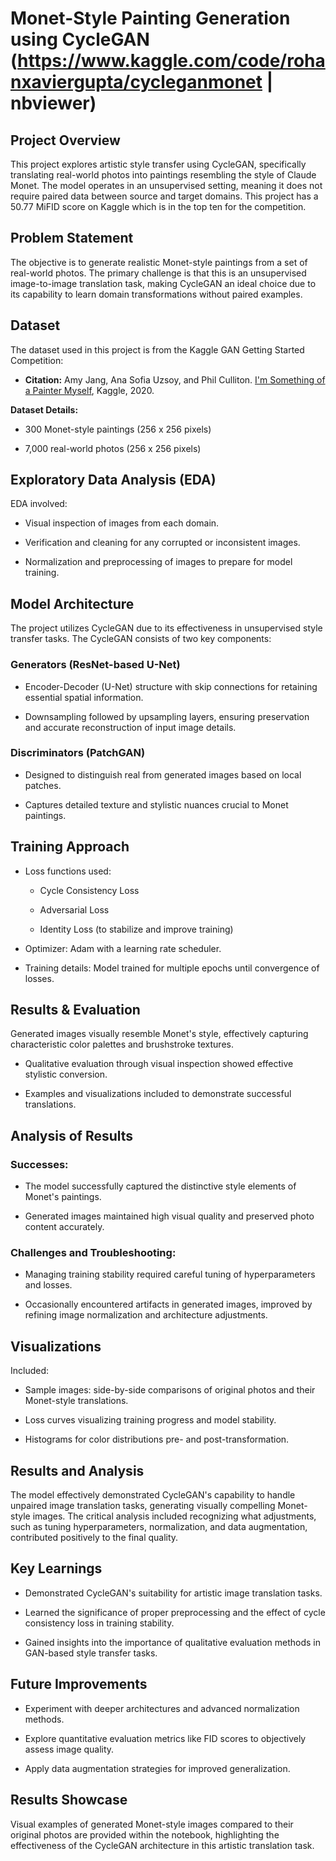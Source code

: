 Monet-Style Painting Generation using CycleGAN (https://www.kaggle.com/code/rohanxaviergupta/cycleganmonet | nbviewer)
==============================================

Project Overview
----------------

This project explores artistic style transfer using CycleGAN, specifically translating real-world photos into paintings resembling the style of Claude Monet. The model operates in an unsupervised setting, meaning it does not require paired data between source and target domains. This project has a 50.77 MiFID score on Kaggle which is in the top ten for the competition.

Problem Statement
-----------------

The objective is to generate realistic Monet-style paintings from a set of real-world photos. The primary challenge is that this is an unsupervised image-to-image translation task, making CycleGAN an ideal choice due to its capability to learn domain transformations without paired examples.

Dataset
-------

The dataset used in this project is from the Kaggle GAN Getting Started Competition:

-   **Citation:** Amy Jang, Ana Sofia Uzsoy, and Phil Culliton. [I'm Something of a Painter Myself](https://kaggle.com/competitions/gan-getting-started), Kaggle, 2020.

**Dataset Details:**

-   300 Monet-style paintings (256 x 256 pixels)

-   7,000 real-world photos (256 x 256 pixels)

Exploratory Data Analysis (EDA)
-------------------------------

EDA involved:

-   Visual inspection of images from each domain.

-   Verification and cleaning for any corrupted or inconsistent images.

-   Normalization and preprocessing of images to prepare for model training.

Model Architecture
------------------

The project utilizes CycleGAN due to its effectiveness in unsupervised style transfer tasks. The CycleGAN consists of two key components:

### Generators (ResNet-based U-Net)

-   Encoder-Decoder (U-Net) structure with skip connections for retaining essential spatial information.

-   Downsampling followed by upsampling layers, ensuring preservation and accurate reconstruction of input image details.

### Discriminators (PatchGAN)

-   Designed to distinguish real from generated images based on local patches.

-   Captures detailed texture and stylistic nuances crucial to Monet paintings.

Training Approach
-----------------

-   Loss functions used:

    -   Cycle Consistency Loss

    -   Adversarial Loss

    -   Identity Loss (to stabilize and improve training)

-   Optimizer: Adam with a learning rate scheduler.

-   Training details: Model trained for multiple epochs until convergence of losses.

Results & Evaluation
--------------------

Generated images visually resemble Monet's style, effectively capturing characteristic color palettes and brushstroke textures.

-   Qualitative evaluation through visual inspection showed effective stylistic conversion.

-   Examples and visualizations included to demonstrate successful translations.

Analysis of Results
-------------------

### Successes:

-   The model successfully captured the distinctive style elements of Monet's paintings.

-   Generated images maintained high visual quality and preserved photo content accurately.

### Challenges and Troubleshooting:

-   Managing training stability required careful tuning of hyperparameters and losses.

-   Occasionally encountered artifacts in generated images, improved by refining image normalization and architecture adjustments.

Visualizations
--------------

Included:

-   Sample images: side-by-side comparisons of original photos and their Monet-style translations.

-   Loss curves visualizing training progress and model stability.

-   Histograms for color distributions pre- and post-transformation.

Results and Analysis
--------------------

The model effectively demonstrated CycleGAN's capability to handle unpaired image translation tasks, generating visually compelling Monet-style images. The critical analysis included recognizing what adjustments, such as tuning hyperparameters, normalization, and data augmentation, contributed positively to the final quality.

Key Learnings
-------------

-   Demonstrated CycleGAN's suitability for artistic image translation tasks.

-   Learned the significance of proper preprocessing and the effect of cycle consistency loss in training stability.

-   Gained insights into the importance of qualitative evaluation methods in GAN-based style transfer tasks.

Future Improvements
-------------------

-   Experiment with deeper architectures and advanced normalization methods.

-   Explore quantitative evaluation metrics like FID scores to objectively assess image quality.

-   Apply data augmentation strategies for improved generalization.

Results Showcase
----------------

Visual examples of generated Monet-style images compared to their original photos are provided within the notebook, highlighting the effectiveness of the CycleGAN architecture in this artistic translation task.

